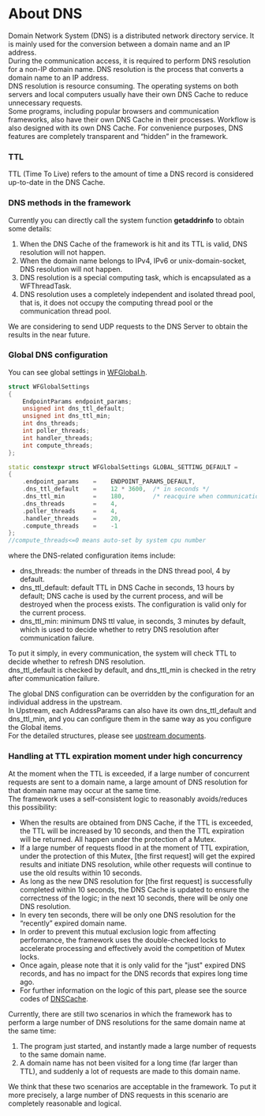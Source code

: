 # About DNS

Domain Network System (DNS) is a distributed network directory service. It is mainly used for the conversion between a domain name and an IP address.   
During the communication access, it is required to perform DNS resolution for a non-IP domain name. DNS resolution is the process that converts a domain name to an IP address.   
DNS resolution is resource consuming. The operating systems on both servers and local computers usually have their own DNS Cache to reduce unnecessary requests.   
Some programs, including popular browsers and communication frameworks, also have their own DNS Cache in their processes. Workflow is also designed with its own DNS Cache. For convenience purposes, DNS features are completely transparent and “hidden” in the framework.

### TTL

TTL (Time To Live) refers to the amount of time a DNS record is considered up-to-date in the DNS Cache.

### DNS methods in the framework

Currently you can directly call the system function **getaddrinfo** to obtain some details:

1. When the DNS Cache of the framework is hit and its TTL is valid, DNS resolution will not happen.
2. When the domain name belongs to IPv4, IPv6 or unix-domain-socket, DNS resolution will not happen.
3. DNS resolution is a special computing task, which is encapsulated as a WFThreadTask.
4. DNS resolution uses a completely independent and isolated thread pool, that is, it does not occupy the computing thread pool or the communication thread pool.

We are considering to send UDP requests to the DNS Server to obtain the results in the near future.

### Global DNS configuration

You can see global settings in [WFGlobal.h](../src/manager/WFGlobal.h).

~~~cpp
struct WFGlobalSettings
{
    EndpointParams endpoint_params;
    unsigned int dns_ttl_default;
    unsigned int dns_ttl_min;
    int dns_threads;
    int poller_threads;
    int handler_threads;
    int compute_threads;
};

static constexpr struct WFGlobalSettings GLOBAL_SETTING_DEFAULT =
{
    .endpoint_params    =    ENDPOINT_PARAMS_DEFAULT,
    .dns_ttl_default    =    12 * 3600,  /* in seconds */
    .dns_ttl_min        =    180,        /* reacquire when communication error */
    .dns_threads        =    4,
    .poller_threads     =    4,
    .handler_threads    =    20,
    .compute_threads    =    -1
};
//compute_threads<=0 means auto-set by system cpu number
~~~

where the DNS-related configuration items include:

* dns\_threads: the number of threads in the DNS thread pool, 4 by default.
* dns\_ttl\_default: default TTL in DNS Cache in seconds, 13 hours by default; DNS cache is used by the current process, and will be destroyed when the process exists. The configuration is valid only for the current process.
* dns\_ttl\_min: minimum DNS ttl value, in seconds, 3 minutes by default, which is used to decide whether to retry DNS resolution after communication failure.

To put it simply, in every communication, the system will check TTL to decide whether to refresh DNS resolution.   
dns\_ttl\_default is checked by default, and dns\_ttl\_min is checked in the retry after communication failure. 

The global DNS configuration can be overridden by the configuration for an individual address in the upstream.   
In Upstream, each AddressParams can also have its own dns\_ttl\_default and dns\_ttl\_min, and you can configure them in the same way as you configure the Global items.   
For the detailed structures, please see [upstream documents](./about-upstream.md#Address).

### Handling at TTL expiration moment under high concurrency

At the moment when the TTL is exceeded, if a large number of concurrent requests are sent to a domain name, a large amount of DNS resolution for that domain name may occur at the same time.   
The framework uses a self-consistent logic to reasonably avoids/reduces this possibility:

* When the results are obtained from DNS Cache, if the TTL is exceeded, the TTL will be increased by 10 seconds, and then the TTL expiration will be returned. All happen under the protection of a Mutex.
* If a large number of requests flood in at the moment of TTL expiration, under the protection of this Mutex, \[the first request] will get the expired results and initiate DNS resolution, while other requests will continue to use the old results within 10 seconds.
* As long as the new DNS resolution for \[the first request] is successfully completed within 10 seconds, the DNS Cache is updated to ensure the correctness of the logic; in the next 10 seconds, there will be only one DNS resolution.
* In every ten seconds, there will be only one DNS resolution for the “recently” expired domain name. 
* In order to prevent this mutual exclusion logic from affecting performance, the framework uses the double-checked locks to accelerate processing and effectively avoid the competition of Mutex locks.
* Once again, please note that it is only valid for the "just" expired DNS records, and has no impact for the DNS records that expires long time ago.
* For further information on the logic of this part, please see the source codes of [DNSCache](../src/manager/DNSCache.h).

Currently, there are still two scenarios in which the framework has to perform a large number of DNS resolutions for the same domain name at the same time:

1. The program just started, and instantly made a large number of requests to the same domain name.
2. A domain name has not been visited for a long time (far larger than TTL), and suddenly a lot of requests are made to this domain name.

We think that these two scenarios are acceptable in the framework. To put it more precisely, a large number of DNS requests in this scenario are completely reasonable and logical.